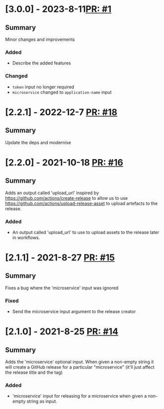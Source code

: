 # [3.0.0] - 2023-8-11[PR: #1](https://github.com/woksin-org/github-release-action/pull/1)
## Summary

Minor changes and improvements

### Added

- Describe the added features

### Changed

- `token` input no longer required
- `microservice` changed to `application-name` input


# [2.2.1] - 2022-12-7 [PR: #18](https://github.com/dolittle/github-release-action/pull/18)
## Summary

Update the deps and modernise


# [2.2.0] - 2021-10-18 [PR: #16](https://github.com/dolittle/github-release-action/pull/16)
## Summary

Adds an output called 'upload_url' inspired by https://github.com/actions/create-release to allow us to use https://github.com/actions/upload-release-asset to upload artefacts to the release.

### Added

- An output called 'upload_url' to use to upload assets to the release later in workflows.


# [2.1.1] - 2021-8-27 [PR: #15](https://github.com/dolittle/github-release-action/pull/15)
## Summary

Fixes a bug where the 'microservice' input was ignored

### Fixed

- Send the microservice input argument to the release creator


# [2.1.0] - 2021-8-25 [PR: #14](https://github.com/dolittle/github-release-action/pull/14)
## Summary

Adds the 'microservice' optional input. When given a non-empty string it will create a GitHub release for a particular "microservice" (it'll just affect the release title and the tag) 

### Added

- 'microservice' input for releasing for a microservice when given a non-empty string as input.



